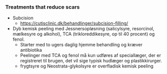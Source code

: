 ### Treatments that reduce scars 
- Subcision
	- https://cutisclinic.dk/behandlinger/subcision-filling/
- Dyb kemisk peeling med Jessnersopløsning (salicylsyre, resorcinol, mælkesyre og alkohol), TCA (trikloreddikesyre, op til 40 procent) og fenol. 
	- Starter med to ugers daglig hjemme behandling og kræver antibiotika 
	- Peelinger med TCA og fenol må kun udføres af speciallæger, der er registreret til brugen, det vil sige typisk hudlæger og plastikkirurger. 
	- frygtsyre og Neostrata-glykolsyre er overfladisk kemisk peeling 